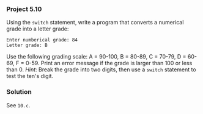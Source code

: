 ### Project 5.10
Using the `switch` statement, write a program that converts a numerical grade
into a letter grade:

```
Enter numberical grade: 84
Letter grade: B
```

Use the following grading scale: A = 90-100, B = 80-89, C = 70-79, D = 60-69,
F = 0-59. Print an error message if the grade is larger than 100 or less than 0.
*Hint*: Break the grade into two digits, then use a `switch` statement to test
the ten's digit.

### Solution
See `10.c`.
